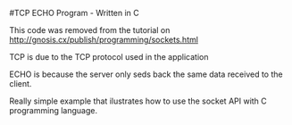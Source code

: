 #TCP ECHO Program - Written in C

This code was removed from the tutorial on http://gnosis.cx/publish/programming/sockets.html

TCP is due to the TCP protocol used in the application

ECHO is because the server only seds back the same data received to the client.

Really simple example that ilustrates how to use the socket API with C programming language.
